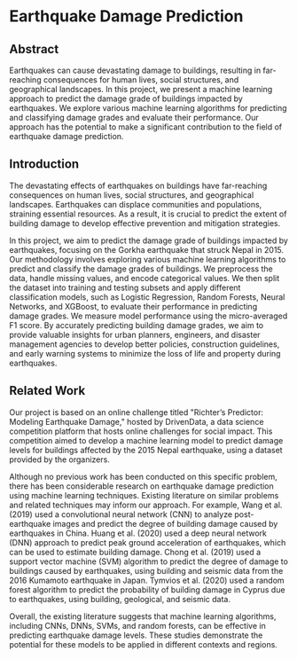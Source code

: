 # Earthquake Damage Prediction

## Abstract
Earthquakes can cause devastating damage to buildings, resulting in far-reaching consequences for human lives, social structures, and geographical landscapes. In this project, we present a machine learning approach to predict the damage grade of buildings impacted by earthquakes. We explore various machine learning algorithms for predicting and classifying damage grades and evaluate their performance. Our approach has the potential to make a significant contribution to the field of earthquake damage prediction.

## Introduction
The devastating effects of earthquakes on buildings have far-reaching consequences on human lives, social structures, and geographical landscapes. Earthquakes can displace communities and populations, straining essential resources. As a result, it is crucial to predict the extent of building damage to develop effective prevention and mitigation strategies.

In this project, we aim to predict the damage grade of buildings impacted by earthquakes, focusing on the Gorkha earthquake that struck Nepal in 2015. Our methodology involves exploring various machine learning algorithms to predict and classify the damage grades of buildings. We preprocess the data, handle missing values, and encode categorical values. We then split the dataset into training and testing subsets and apply different classification models, such as Logistic Regression, Random Forests, Neural Networks, and XGBoost, to evaluate their performance in predicting damage grades. We measure model performance using the micro-averaged F1 score. By accurately predicting building damage grades, we aim to provide valuable insights for urban planners, engineers, and disaster management agencies to develop better policies, construction guidelines, and early warning systems to minimize the loss of life and property during earthquakes.

## Related Work
Our project is based on an online challenge titled "Richter’s Predictor: Modeling Earthquake Damage," hosted by DrivenData, a data science competition platform that hosts online challenges for social impact. This competition aimed to develop a machine learning model to predict damage levels for buildings affected by the 2015 Nepal earthquake, using a dataset provided by the organizers.

Although no previous work has been conducted on this specific problem, there has been considerable research on earthquake damage prediction using machine learning techniques. Existing literature on similar problems and related techniques may inform our approach. For example, Wang et al. (2019) used a convolutional neural network (CNN) to analyze post-earthquake images and predict the degree of building damage caused by earthquakes in China. Huang et al. (2020) used a deep neural network (DNN) approach to predict peak ground acceleration of earthquakes, which can be used to estimate building damage. Chong et al. (2019) used a support vector machine (SVM) algorithm to predict the degree of damage to buildings caused by earthquakes, using building and seismic data from the 2016 Kumamoto earthquake in Japan. Tymvios et al. (2020) used a random forest algorithm to predict the probability of building damage in Cyprus due to earthquakes, using building, geological, and seismic data.

Overall, the existing literature suggests that machine learning algorithms, including CNNs, DNNs, SVMs, and random forests, can be effective in predicting earthquake damage levels. These studies demonstrate the potential for these models to be applied in different contexts and regions.
